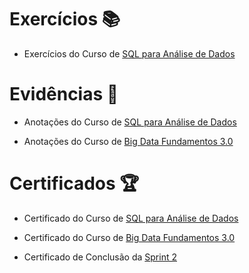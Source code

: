 # Exercícios 📚

- Exercícios do Curso de
[SQL para Análise de Dados](exercicios/)


# Evidências 📄

- Anotações do Curso de
[SQL para Análise de Dados](https://natural-oyster-41d.notion.site/SQL-para-An-lise-de-Dados-Do-b-sico-ao-avan-ado-ea3173c1f02548d8a25d3000b7defbe9)

- Anotações do Curso de
[Big Data Fundamentos 3.0](https://natural-oyster-41d.notion.site/Big-Data-Fundamentos-3-0-74ff96ba0e0d41a69e1f763d1b2846e2)


# Certificados 🏆

- Certificado do Curso de 
[SQL para Análise de Dados](https://www.udemy.com/certificate/UC-2511d882-af65-46ff-9b14-9b401171f11e/)

- Certificado do Curso de
[Big Data Fundamentos 3.0](https://drive.google.com/file/d/100-jjT9ZsfQLiq4SaEzgd6uuZMVJzI-7/view?usp=sharing)

- Certificado de Conclusão da
[Sprint 2](https://www.udemy.com/certificate/UC-69fad130-956c-40a7-8886-dba408a93f67/)